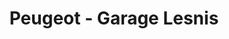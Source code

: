---
title: "Peugeot - Garage Lesnis"
url: /pont-leveque/peugeot-garage-lesnis/
shop: réparation de voitures
---